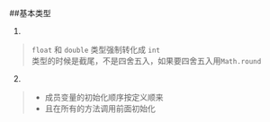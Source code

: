 ##基本类型

1.  
>`float` 和 `double` 类型强制转化成 `int`  
>类型的时候是截尾，不是四舍五入，如果要四舍五入用`Math.round`

2. 
>- 成员变量的初始化顺序按定义顺来
>- 且在所有的方法调用前面初始化
